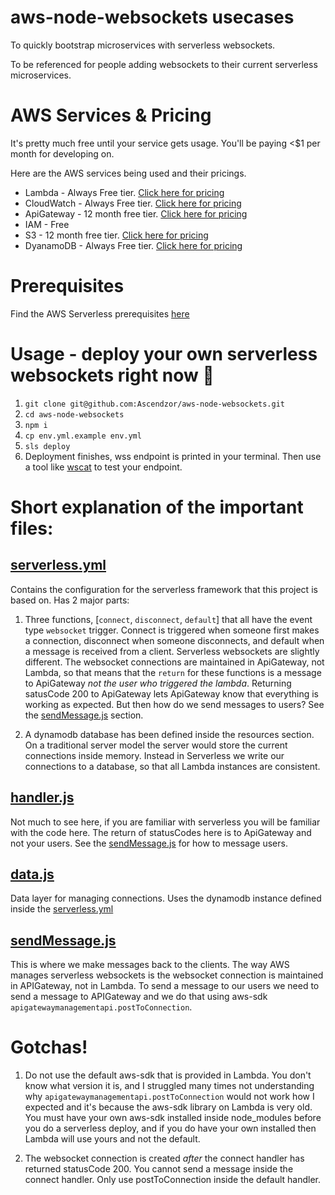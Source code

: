 # aws-node-websockets usecases

To quickly bootstrap microservices with serverless websockets.

To be referenced for people adding websockets to their current serverless microservices.

# AWS Services & Pricing

It's pretty much free until your service gets usage. You'll be paying <$1 per month for developing on.

Here are the AWS services being used and their pricings.
- Lambda - Always Free tier. [Click here for pricing](https://aws.amazon.com/lambda/pricing/)
- CloudWatch - Always Free tier. [Click here for pricing](https://aws.amazon.com/cloudwatch/pricing/)
- ApiGateway - 12 month free tier. [Click here for pricing](https://aws.amazon.com/api-gateway/pricing/)
- IAM - Free
- S3 - 12 month free tier. [Click here for pricing](https://aws.amazon.com/s3/pricing/)
- DyanamoDB - Always Free tier. [Click here for pricing](https://aws.amazon.com/dynamodb/pricing/)

# Prerequisites

Find the AWS Serverless prerequisites [here](https://serverless.com/framework/docs/providers/aws/guide/quick-start/)

# Usage - deploy your own serverless websockets right now 🦄

1) `git clone git@github.com:Ascendzor/aws-node-websockets.git`
2) `cd aws-node-websockets`
3) `npm i`
4) `cp env.yml.example env.yml`
5) `sls deploy`
7) Deployment finishes, wss endpoint is printed in your terminal. Then use a tool like [wscat](https://www.npmjs.com/package/wscat) to test your endpoint.

# Short explanation of the important files:

## [serverless.yml](https://github.com/Ascendzor/aws-node-websockets/blob/master/serverless.yml)
Contains the configuration for the serverless framework that this project is based on. Has 2 major parts:

1) Three functions, [`connect`, `disconnect`, `default`] that all have the event type `websocket` trigger. Connect is triggered when someone first makes a connection, disconnect when someone disconnects, and default when a message is received from a client. Serverless websockets are slightly different. The websocket connections are maintained in ApiGateway, not Lambda, so that means that the `return` for these functions is a message to ApiGateway *not the user who triggered the lambda*. Returning satusCode 200 to ApiGateway lets ApiGateway know that everything is working as expected. But then how do we send messages to users? See the [sendMessage.js](https://github.com/Ascendzor/aws-node-websockets/blob/master/readme.md#sendmessagejs) section.

2) A dynamodb database has been defined inside the resources section. On a traditional server model the server would store the current connections inside memory. Instead in Serverless we write our connections to a database, so that all Lambda instances are consistent.

## [handler.js](https://github.com/Ascendzor/aws-node-websockets/blob/master/handler.js)
Not much to see here, if you are familiar with serverless you will be familiar with the code here. The return of statusCodes here is to ApiGateway and not your users. See the [sendMessage.js](https://github.com/Ascendzor/aws-node-websockets/blob/master/readme.md#sendmessagejs) for how to message users.

## [data.js](https://github.com/Ascendzor/aws-node-websockets/blob/master/data.js)
Data layer for managing connections. Uses the dynamodb instance defined inside the [serverless.yml](https://github.com/Ascendzor/aws-node-websockets/blob/master/serverless.yml)

## [sendMessage.js](https://github.com/Ascendzor/aws-node-websockets/blob/master/sendMessage.js)
This is where we make messages back to the clients. The way AWS manages serverless websockets is the websocket connection is maintained in APIGateway, not in Lambda. To send a message to our users we need to send a message to APIGateway and we do that using aws-sdk `apigatewaymanagementapi.postToConnection`.

# Gotchas!
1) Do not use the default aws-sdk that is provided in Lambda. You don't know what version it is, and I struggled many times not understanding why `apigatewaymanagementapi.postToConnection` would not work how I expected and it's because the aws-sdk library on Lambda is very old. You must have your own aws-sdk installed inside node_modules before you do a serverless deploy, and if you do have your own installed then Lambda will use yours and not the default.

2) The websocket connection is created *after* the connect handler has returned statusCode 200. You cannot send a message inside the connect handler. Only use postToConnection inside the default handler.
